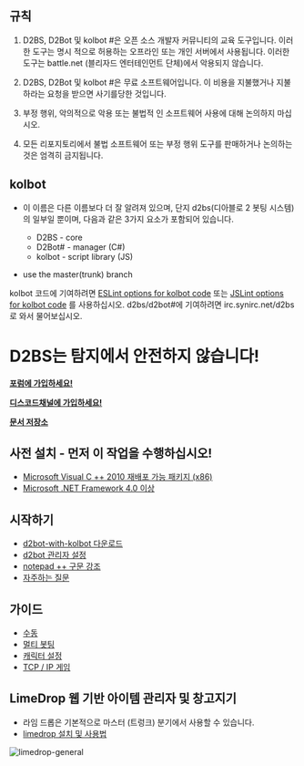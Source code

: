 ## 규칙

1. D2BS, D2Bot 및 kolbot #은 오픈 소스 개발자 커뮤니티의 교육 도구입니다. 이러한 도구는 명시 적으로 허용하는 오프라인 또는 개인 서버에서 사용됩니다. 이러한 도구는 battle.net (블리자드 엔터테인먼트 단체)에서 악용되지 않습니다.

2. D2BS, D2Bot 및 kolbot #은 무료 소프트웨어입니다. 이 비용을 지불했거나 지불하라는 요청을 받으면 사기를당한 것입니다.

3. 부정 행위, 악의적으로 악용 또는 불법적 인 소프트웨어 사용에 대해 논의하지 마십시오.

4. 모든 리포지토리에서 불법 소프트웨어 또는 부정 행위 도구를 판매하거나 논의하는 것은 엄격히 금지됩니다.

## kolbot

* 이 이름은 다른 이름보다 더 잘 알려져 있으며, 단지 d2bs(디아블로 2 봇팅 시스템)의 일부일 뿐이며, 다음과 같은 3가지 요소가 포함되어 있습니다.
	* D2BS - core
	* D2Bot# - manager (C#)
	* kolbot - script library (JS)

* use the master(trunk) branch

kolbot 코드에 기여하려면 [ESLint options for kolbot code](https://gist.githubusercontent.com/Nishimura-Katsuo/2d6866666c7acf10047c486a15a7fe60/raw/99ef9c2995929c492ef856772ff346e0f19709cd/.eslintrc.js) 또는 [JSLint options for kolbot code](https://gist.githubusercontent.com/noah-/d917342e52281d54c404e0b2c18b0c6e/raw/fbade95e38b103d2654b90d85ef62a51c4295153/jslint.config) 를 사용하십시오.
d2bs/d2bot#에 기여하려면 irc.synirc.net/d2bs 로 와서 물어보십시오.

# D2BS는 탐지에서 안전하지 않습니다!

[**포럼에 가입하세요!**](https://d2bot.discourse.group/)

[**디스코드채널에 가입하세요!**](https://discord.gg/FuBG8N2)

[**문서 저장소**](https://github.com/blizzhackers/documentation#diablo-2-botting-system-d2bs)

## 사전 설치 - 먼저 이 작업을 수행하십시오!
- [Microsoft Visual C ++ 2010 재배포 가능 패키지 (x86)](https://www.microsoft.com/en-us/download/details.aspx?id=5555)
- [Microsoft .NET Framework 4.0 이상](https://dotnet.microsoft.com/download/dotnet-framework)

## 시작하기
- [d2bot-with-kolbot 다운로드](https://github.com/blizzhackers/documentation/blob/master/d2bot/Download.md#download)
- [d2bot 관리자 설정](https://github.com/blizzhackers/documentation/blob/master/d2bot/ManagerSetup.md/#manager-setup)
- [notepad ++ 구문 강조](https://github.com/blizzhackers/documentation/blob/master/kolbot/Notepad++.md/#syntax-highlighting-in-np)
- [자주하는 질문](https://github.com/blizzhackers/documentation/blob/master/kolbot/FAQ.md/#faq)

## 가이드
- [수동](https://github.com/blizzhackers/documentation/blob/master/kolbot/ManualPlay.md/#manual-playing)
- [멀티 봇팅](https://github.com/blizzhackers/documentation/blob/master/kolbot/MultiBotting.md/#multi-botting)
- [캐릭터 설정](https://github.com/blizzhackers/documentation/blob/master/kolbot/CharacterConfig.md/#character-configuration)
- [TCP / IP 게임](https://github.com/blizzhackers/documentation/blob/master/kolbot/TCP-IP%20games.md#tcpip-games)

## LimeDrop 웹 기반 아이템 관리자 및 창고지기

- 라임 드롭은 기본적으로 마스터 (트렁크) 분기에서 사용할 수 있습니다.
- [limedrop 설치 및 사용법](https://github.com/blizzhackers/documentation/tree/master/limedrop#limedrop-guide)


![limedrop-general](https://github.com/blizzhackers/documentation/blob/master/limedrop/assets/limedrop-general.png)
